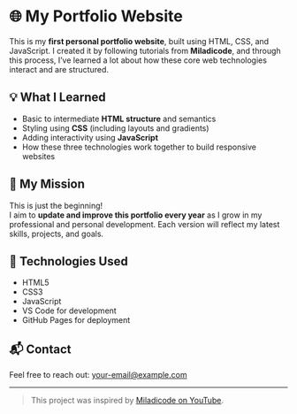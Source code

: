 # 🌐 My Portfolio Website

This is my **first personal portfolio website**, built using HTML, CSS, and JavaScript. 
I created it by following tutorials from **Miladicode**, and through this process, 
I’ve learned a lot about how these core web technologies interact and are structured.

## 💡 What I Learned

- Basic to intermediate **HTML structure** and semantics
- Styling using **CSS** (including layouts and gradients)
- Adding interactivity using **JavaScript**
- How these three technologies work together to build responsive websites

## 🎯 My Mission

This is just the beginning!  
I aim to **update and improve this portfolio every year** as I grow in my professional and personal development. 
Each version will reflect my latest skills, projects, and goals.

## 🔧 Technologies Used

- HTML5
- CSS3
- JavaScript
- VS Code for development
- GitHub Pages for deployment

## 📬 Contact

Feel free to reach out: [your-email@example.com](mailto:your-email@example.com)

---

> This project was inspired by [Miladicode on YouTube](https://www.youtube.com/@miladcode).

